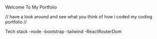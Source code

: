 Welcome To My Portfolio

// have a look around and see what you think of how i coded my coding portfolio //


Tech stack
-node
-bootstrap
-tailwind
-ReactRouterDom
